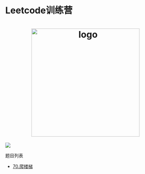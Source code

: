 # Leetcode训练营
<h1 align="center">
  <img src="https://static.leetcode-cn.com/cn-mono-assets/production/main/assets/leetcode-logo.5d9d9fa9.svg" height="340" width="340"  alt="logo" />
 </h1>
 
 ![](https://img.shields.io/badge/language-java-orange.svg)

题目列表
 - [70.爬楼梯]()
